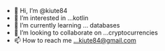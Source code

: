 - 👋 Hi, I’m @kiute84
- 👀 I’m interested in ...kotlin
- 🌱 I’m currently learning ... databases
- 💞️ I’m looking to collaborate on ...cryptocurrencies
- 📫 How to reach me ...kiute84@gmail.com

<!---
kiute84/kiute84 is a ✨ special ✨ repository because its `README.md` (this file) appears on your GitHub profile.
You can click the Preview link to take a look at your changes.
--->

